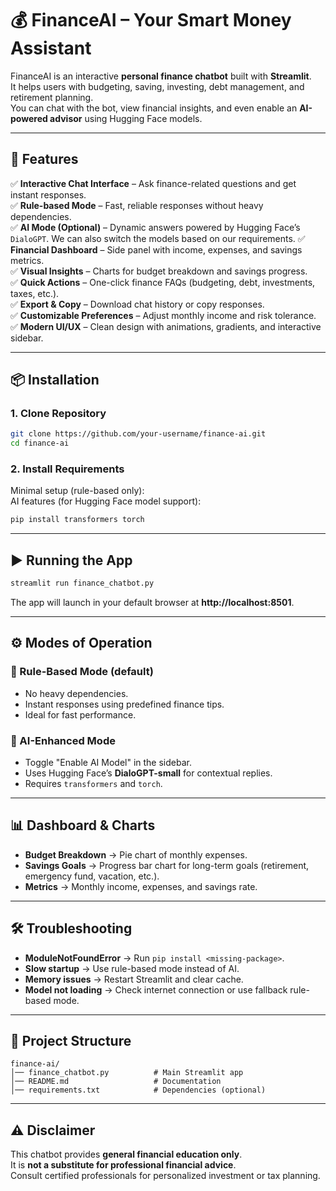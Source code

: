 # 💰 FinanceAI – Your Smart Money Assistant  

FinanceAI is an interactive **personal finance chatbot** built with **Streamlit**.  
It helps users with budgeting, saving, investing, debt management, and retirement planning.  
You can chat with the bot, view financial insights, and even enable an **AI-powered advisor** using Hugging Face models.  

---

## 🚀 Features  

✅ **Interactive Chat Interface** – Ask finance-related questions and get instant responses.  
✅ **Rule-based Mode** – Fast, reliable responses without heavy dependencies.  
✅ **AI Mode (Optional)** – Dynamic answers powered by Hugging Face’s `DialoGPT`.  We can also switch the models based on our requirements.
✅ **Financial Dashboard** – Side panel with income, expenses, and savings metrics.  
✅ **Visual Insights** – Charts for budget breakdown and savings progress.  
✅ **Quick Actions** – One-click finance FAQs (budgeting, debt, investments, taxes, etc.).  
✅ **Export & Copy** – Download chat history or copy responses.  
✅ **Customizable Preferences** – Adjust monthly income and risk tolerance.  
✅ **Modern UI/UX** – Clean design with animations, gradients, and interactive sidebar.  

---

## 📦 Installation  

### 1. Clone Repository  
```bash
git clone https://github.com/your-username/finance-ai.git
cd finance-ai
```

### 2. Install Requirements  
Minimal setup (rule-based only):  
 AI features (for Hugging Face model support):
```bash
pip install transformers torch
```

---

## ▶️ Running the App  

```bash
streamlit run finance_chatbot.py
```

The app will launch in your default browser at **http://localhost:8501**.  

---

## ⚙️ Modes of Operation  

### 🔹 Rule-Based Mode (default)  
- No heavy dependencies.  
- Instant responses using predefined finance tips.  
- Ideal for fast performance.  

### 🔹 AI-Enhanced Mode  
- Toggle "Enable AI Model" in the sidebar.  
- Uses Hugging Face’s **DialoGPT-small** for contextual replies.  
- Requires `transformers` and `torch`.  

---

## 📊 Dashboard & Charts  

- **Budget Breakdown** → Pie chart of monthly expenses.  
- **Savings Goals** → Progress bar chart for long-term goals (retirement, emergency fund, vacation, etc.).  
- **Metrics** → Monthly income, expenses, and savings rate.  

---

## 🛠️ Troubleshooting  

- **ModuleNotFoundError** → Run `pip install <missing-package>`.  
- **Slow startup** → Use rule-based mode instead of AI.  
- **Memory issues** → Restart Streamlit and clear cache.  
- **Model not loading** → Check internet connection or use fallback rule-based mode.  

---

## 📂 Project Structure  

```
finance-ai/
│── finance_chatbot.py          # Main Streamlit app
│── README.md                   # Documentation
│── requirements.txt            # Dependencies (optional)
```

---

## ⚠️ Disclaimer  

This chatbot provides **general financial education only**.  
It is **not a substitute for professional financial advice**.  
Consult certified professionals for personalized investment or tax planning.  
